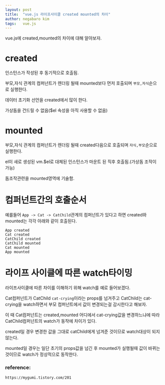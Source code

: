 ```yaml
---
layout: post
title:  "vue.js 라이프사이클 created mounted의 차이"
author: negabaro kim
tags:	vue.js
---
```



vue.js에 created,mounted의 차이에 대해 알아보자.

# created

인스턴스가 작성된 후 동기적으로 호출됨.

부모,자식 관계의 컴퍼넌트가 렌더링 될때 mounted보다 먼저 호출되며 `부모,자식`순으로 실행한다.

데이터 초기화 선언을 created에서 많이 한다.

가상돔을 건드릴 수 없음($el 속성을 아직 사용할 수 없음)



# mounted

부모,자식 관계의 컴퍼넌트가 렌더링 될때 created다음으로 호출되며 
`자식,부모`순으로 실행한다.

el이 새로 생성된 vm.$el로 대체된 인스턴스가 마운트 된 직후 호출됨.(가상돔 조작이 가능)

돔조작관련을 mounted영역에 기술함.


# 컴퍼넌트간의 호출순서

예를들어 `App -> Cat -> CatChild`관계의 컴퍼넌트가 있다고 하면
created와mounted는 각각 아래와 같이 호출된다.

```
App created
Cat created
CatChild created
CatChild mounted
Cat mounted
App mounted
```


# 라이프 사이클에 따른 watch타이밍

라이프사이클에 따른 차이를 이해하기 위해 watch를 예로 들어보겠다.

Cat컴퍼넌트가 CatChild `cat-crying`이라는 props를 넘겨주고
CatChild는 cat-crying을 watch하면서 부모 컴퍼넌트에서 값이 변경되는걸
감시한다고 해보자.

이 때 Cat컴퍼넌트는 created,mounted 어디에서 cat-crying값을 변경하느냐에 따라 CatChild컴퍼넌트의 watch가 동작에 차이가 있다.

created일 경우 변경한 값을 그대로 catChild에게 넘겨준 것이므로
watch대상이 되지 않는다.

mounted일 경우는 일단 초기의 props값을 넘긴 후 
mounted가 실행될때 값이 바뀌는것이므로 watch가 정상적으로 동작한다.

### reference:

```
https://mygumi.tistory.com/201
```
